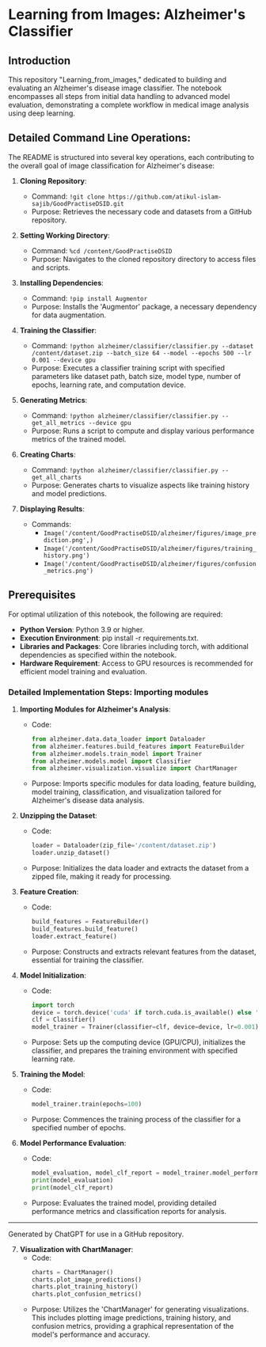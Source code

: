 
# Learning from Images: Alzheimer's Classifier

## Introduction
This repository "Learning_from_images," dedicated to building and evaluating an Alzheimer's disease image classifier. The notebook encompasses all steps from initial data handling to advanced model evaluation, demonstrating a complete workflow in medical image analysis using deep learning.

## Detailed Command Line Operations:
The README is structured into several key operations, each contributing to the overall goal of image classification for Alzheimer's disease:

1. **Cloning Repository**: 
   - Command: `!git clone https://github.com/atikul-islam-sajib/GoodPractiseDSID.git`
   - Purpose: Retrieves the necessary code and datasets from a GitHub repository.

2. **Setting Working Directory**: 
   - Command: `%cd /content/GoodPractiseDSID`
   - Purpose: Navigates to the cloned repository directory to access files and scripts.

3. **Installing Dependencies**: 
   - Command: `!pip install Augmentor`
   - Purpose: Installs the 'Augmentor' package, a necessary dependency for data augmentation.

4. **Training the Classifier**: 
   - Command: `!python alzheimer/classifier/classifier.py --dataset /content/dataset.zip --batch_size 64 --model --epochs 500 --lr 0.001 --device gpu`
   - Purpose: Executes a classifier training script with specified parameters like dataset path, batch size, model type, number of epochs, learning rate, and computation device.

5. **Generating Metrics**: 
   - Command: `!python alzheimer/classifier/classifier.py --get_all_metrics --device gpu`
   - Purpose: Runs a script to compute and display various performance metrics of the trained model.

6. **Creating Charts**: 
   - Command: `!python alzheimer/classifier/classifier.py --get_all_charts`
   - Purpose: Generates charts to visualize aspects like training history and model predictions.

7. **Displaying Results**: 
   - Commands:
     - `Image('/content/GoodPractiseDSID/alzheimer/figures/image_prediction.png',)`
     - `Image('/content/GoodPractiseDSID/alzheimer/figures/training_history.png')`
     - `Image('/content/GoodPractiseDSID/alzheimer/figures/confusion_metrics.png')`

## Prerequisites
For optimal utilization of this notebook, the following are required:
- **Python Version**: Python 3.9 or higher.
- **Execution Environment**: pip install -r requirements.txt.
- **Libraries and Packages**: Core libraries including torch, with additional dependencies as specified within the notebook.
- **Hardware Requirement**: Access to GPU resources is recommended for efficient model training and evaluation.


### Detailed Implementation Steps: Importing modules

1. **Importing Modules for Alzheimer's Analysis**:
   - Code:
     ```python
     from alzheimer.data.data_loader import Dataloader
     from alzheimer.features.build_features import FeatureBuilder
     from alzheimer.models.train_model import Trainer
     from alzheimer.models.model import Classifier
     from alzheimer.visualization.visualize import ChartManager
     ```
   - Purpose: Imports specific modules for data loading, feature building, model training, classification, and visualization tailored for Alzheimer's disease data analysis.

2. **Unzipping the Dataset**:
   - Code:
     ```python
     loader = Dataloader(zip_file='/content/dataset.zip')
     loader.unzip_dataset()
     ```
   - Purpose: Initializes the data loader and extracts the dataset from a zipped file, making it ready for processing.

3. **Feature Creation**:
   - Code:
     ```python
     build_features = FeatureBuilder()
     build_features.build_feature()
     loader.extract_feature()
     ```
   - Purpose: Constructs and extracts relevant features from the dataset, essential for training the classifier.

4. **Model Initialization**:
   - Code:
     ```python
     import torch
     device = torch.device('cuda' if torch.cuda.is_available() else 'cpu')
     clf = Classifier()
     model_trainer = Trainer(classifier=clf, device=device, lr=0.001)
     ```
   - Purpose: Sets up the computing device (GPU/CPU), initializes the classifier, and prepares the training environment with specified learning rate.

5. **Training the Model**:
   - Code:
     ```python
     model_trainer.train(epochs=100)
     ```
   - Purpose: Commences the training process of the classifier for a specified number of epochs.

6. **Model Performance Evaluation**:
   - Code:
     ```python
     model_evaluation, model_clf_report = model_trainer.model_performance()
     print(model_evaluation)
     print(model_clf_report)
     ```
   - Purpose: Evaluates the trained model, providing detailed performance metrics and classification reports for analysis.

---
Generated by ChatGPT for use in a GitHub repository.

7. **Visualization with ChartManager**:
   - Code:
     ```python
     charts = ChartManager()
     charts.plot_image_predictions()
     charts.plot_training_history()
     charts.plot_confusion_metrics()
     ```
   - Purpose: Utilizes the 'ChartManager' for generating visualizations. This includes plotting image predictions, training history, and confusion metrics, providing a graphical representation of the model's performance and accuracy.
